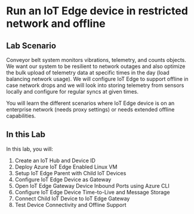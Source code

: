 # Run an IoT Edge device in restricted network and offline

## Lab Scenario

Conveyor belt system monitors vibrations, telemetry, and counts objects. We want our system to be resilient to network outages and also optimize the bulk upload of telemetry data at specific times in the day (load balancing network usage). We will configure IoT Edge to support offline in case network drops and we will look into storing telemetry from sensors locally and configure for regular syncs at given times.

You will learn the different scenarios where IoT Edge device is on an enterprise network (needs proxy settings) or needs extended offline capabilities. 

## In this Lab

In this lab, you will:

1. Create an IoT Hub and Device ID
1. Deploy Azure IoT Edge Enabled Linux VM
1. Setup IoT Edge Parent with Child IoT Devices
1. Configure IoT Edge Device as Gateway
1. Open IoT Edge Gateway Device Inbound Ports using Azure CLI
1. Configure IoT Edge Device Time-to-Live and Message Storage
1. Connect Child IoT Device to IoT Edge Gateway
1. Test Device Connectivity and Offline Support

